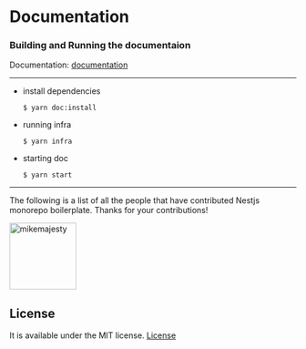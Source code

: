 # Documentation

### Building and Running the documentaion

Documentation:
[documentation](https://typespec.io/)

---

- install dependencies
  ```
  $ yarn doc:install
  ```
- running infra
  ```
  $ yarn infra
  ```
- starting doc
  ```
  $ yarn start
  ```

---

The following is a list of all the people that have contributed Nestjs monorepo boilerplate. Thanks for your contributions!

[<img alt="mikemajesty" src="https://avatars1.githubusercontent.com/u/11630212?s=460&v=4&s=117" width="117">](https://github.com/mikemajesty)

## License

It is available under the MIT license.
[License](https://opensource.org/licenses/mit-license.php)
